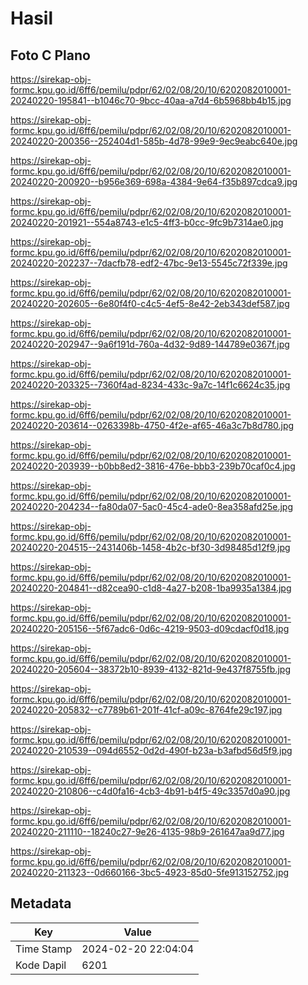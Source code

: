# Hasil

## Foto C Plano

https://sirekap-obj-formc.kpu.go.id/6ff6/pemilu/pdpr/62/02/08/20/10/6202082010001-20240220-195841--b1046c70-9bcc-40aa-a7d4-6b5968bb4b15.jpg

https://sirekap-obj-formc.kpu.go.id/6ff6/pemilu/pdpr/62/02/08/20/10/6202082010001-20240220-200356--252404d1-585b-4d78-99e9-9ec9eabc640e.jpg

https://sirekap-obj-formc.kpu.go.id/6ff6/pemilu/pdpr/62/02/08/20/10/6202082010001-20240220-200920--b956e369-698a-4384-9e64-f35b897cdca9.jpg

https://sirekap-obj-formc.kpu.go.id/6ff6/pemilu/pdpr/62/02/08/20/10/6202082010001-20240220-201921--554a8743-e1c5-4ff3-b0cc-9fc9b7314ae0.jpg

https://sirekap-obj-formc.kpu.go.id/6ff6/pemilu/pdpr/62/02/08/20/10/6202082010001-20240220-202237--7dacfb78-edf2-47bc-9e13-5545c72f339e.jpg

https://sirekap-obj-formc.kpu.go.id/6ff6/pemilu/pdpr/62/02/08/20/10/6202082010001-20240220-202605--6e80f4f0-c4c5-4ef5-8e42-2eb343def587.jpg

https://sirekap-obj-formc.kpu.go.id/6ff6/pemilu/pdpr/62/02/08/20/10/6202082010001-20240220-202947--9a6f191d-760a-4d32-9d89-144789e0367f.jpg

https://sirekap-obj-formc.kpu.go.id/6ff6/pemilu/pdpr/62/02/08/20/10/6202082010001-20240220-203325--7360f4ad-8234-433c-9a7c-14f1c6624c35.jpg

https://sirekap-obj-formc.kpu.go.id/6ff6/pemilu/pdpr/62/02/08/20/10/6202082010001-20240220-203614--0263398b-4750-4f2e-af65-46a3c7b8d780.jpg

https://sirekap-obj-formc.kpu.go.id/6ff6/pemilu/pdpr/62/02/08/20/10/6202082010001-20240220-203939--b0bb8ed2-3816-476e-bbb3-239b70caf0c4.jpg

https://sirekap-obj-formc.kpu.go.id/6ff6/pemilu/pdpr/62/02/08/20/10/6202082010001-20240220-204234--fa80da07-5ac0-45c4-ade0-8ea358afd25e.jpg

https://sirekap-obj-formc.kpu.go.id/6ff6/pemilu/pdpr/62/02/08/20/10/6202082010001-20240220-204515--2431406b-1458-4b2c-bf30-3d98485d12f9.jpg

https://sirekap-obj-formc.kpu.go.id/6ff6/pemilu/pdpr/62/02/08/20/10/6202082010001-20240220-204841--d82cea90-c1d8-4a27-b208-1ba9935a1384.jpg

https://sirekap-obj-formc.kpu.go.id/6ff6/pemilu/pdpr/62/02/08/20/10/6202082010001-20240220-205156--5f67adc6-0d6c-4219-9503-d09cdacf0d18.jpg

https://sirekap-obj-formc.kpu.go.id/6ff6/pemilu/pdpr/62/02/08/20/10/6202082010001-20240220-205604--38372b10-8939-4132-821d-9e437f8755fb.jpg

https://sirekap-obj-formc.kpu.go.id/6ff6/pemilu/pdpr/62/02/08/20/10/6202082010001-20240220-205832--c7789b61-201f-41cf-a09c-8764fe29c197.jpg

https://sirekap-obj-formc.kpu.go.id/6ff6/pemilu/pdpr/62/02/08/20/10/6202082010001-20240220-210539--094d6552-0d2d-490f-b23a-b3afbd56d5f9.jpg

https://sirekap-obj-formc.kpu.go.id/6ff6/pemilu/pdpr/62/02/08/20/10/6202082010001-20240220-210806--c4d0fa16-4cb3-4b91-b4f5-49c3357d0a90.jpg

https://sirekap-obj-formc.kpu.go.id/6ff6/pemilu/pdpr/62/02/08/20/10/6202082010001-20240220-211110--18240c27-9e26-4135-98b9-261647aa9d77.jpg

https://sirekap-obj-formc.kpu.go.id/6ff6/pemilu/pdpr/62/02/08/20/10/6202082010001-20240220-211323--0d660166-3bc5-4923-85d0-5fe913152752.jpg


## Metadata

| Key        | Value               |
| ---------- | ------------------- |
| Time Stamp | 2024-02-20 22:04:04 |
| Kode Dapil | 6201                |



